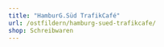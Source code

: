 ```yaml
---
title: "HamburG.Süd TrafikCafé"
url: /ostfildern/hamburg-sued-trafikcafe/
shop: Schreibwaren
---
```

